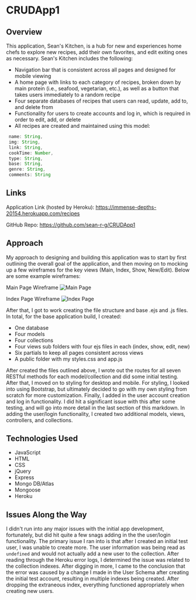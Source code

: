 # CRUDApp1
## Overview
This application, Sean's Kitchen, is a hub for new and experiences home chefs to explore new recipes, add their own favorites, and edit exiting ones as necessary. Sean's Kitchen includes the following:
* Navigation bar that is consistent across all pages and designed for mobile viewing
* A home page with links to each category of recipes, broken down by main protein (i.e., seafood, vegetarian, etc.), as well as a button that takes users immediately to a random recipe
* Four separate databases of recipes that users can read, update, add to, and delete from
* Functionality for users to create accounts and log in, which is required in order to edit, add, or delete
* All recipes are created and maintained using this model:
 ```javascript
  name: String,
  img: String,
  link: String,
  cookTime: Number,
  type: String,
  base: String,
  genre: String,
  comments: String
  ```
## Links
Application Link (hosted by Heroku): https://immense-depths-20154.herokuapp.com/recipes

GitHub Repo: https://github.com/sean-r-g/CRUDApp1
## Approach
My approach to designing and building this application was to start by first outlining the overall goal of the application, and then moving on to mocking up a few wireframes for the key views (Main, Index, Show, New/Edit). Below are some example wireframes:

Main Page Wireframe
![Main Page](https://i.imgur.com/2GCyoa1.png)

Index Page Wireframe
![Index Page](https://i.imgur.com/EPfEQZD.png)

After that, I got to work creating the file structure and base .ejs and .js files. In total, for the base application build, I created:
* One database
* Four models
* Four collections
* Four views sub folders with four ejs files in each (index, show, edit, new)
* Six partials to keep all pages consistent across views
* A public folder with my styles.css and app.js

After created the files outlined above, I wrote out the routes for all seven RESTful methods for each model/collection and did some initial testing. After that, I moved on to styling for desktop and mobile. For styling, I looked into using Bootstrap, but ultimately decided to go with my own styling from scratch for more customization. Finally, I added in the user account creation and log in functionality. I did hit a significant issue with this after some testing, and will go into more detail in the last section of this markdown. In adding the user/login functionality, I created two additional models, views, controllers, and collections. 

## Technologies Used
* JavaScript
* HTML
* CSS
* jQuery
* Express
* Mongo DB/Atlas
* Mongoose
* Heroku
## Issues Along the Way
I didn't run into any major issues with the initial app development, fortunately, but did hit quite a few snags adding in the the user/login functionality. The primary issue I ran into is that after I created an initial test user, I was unable to create more. The user information was being read as ```undefined``` and would not actually add a new user to the collection. After reading through the Heroku error logs, I determined the issue was related to the collection indexes. After digging in more, I came to the conclusion that the error was caused by a change I made in the User Schema after creating the initial test account, resulting in multiple indexes being created. After dropping the extraneous index, everything functioned appropriately when creating new users.